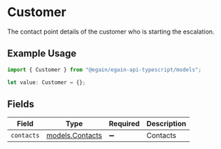# Customer

The contact point details of the customer who is starting the escalation.

## Example Usage

```typescript
import { Customer } from "@egain/egain-api-typescript/models";

let value: Customer = {};
```

## Fields

| Field                                    | Type                                     | Required                                 | Description                              |
| ---------------------------------------- | ---------------------------------------- | ---------------------------------------- | ---------------------------------------- |
| `contacts`                               | [models.Contacts](../models/contacts.md) | :heavy_minus_sign:                       | Contacts                                 |